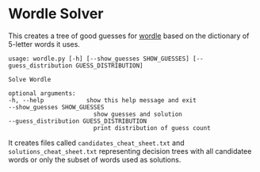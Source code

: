 # Wordle Solver #
 
This creates a tree of good guesses for [wordle](https://www.powerlanguage.co.uk/wordle/) based on the dictionary of 5-letter words it uses.

    usage: wordle.py [-h] [--show_guesses SHOW_GUESSES] [--guess_distribution GUESS_DISTRIBUTION]

    Solve Wordle

    optional arguments:
    -h, --help            show this help message and exit
    --show_guesses SHOW_GUESSES
                            show guesses and solution
    --guess_distribution GUESS_DISTRIBUTION
                            print distribution of guess count

It creates files called `candidates_cheat_sheet.txt` and `solutions_cheat_sheet.txt` representing decision trees with all candidatee words or only the subset of words used as solutions.
